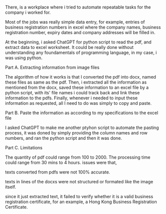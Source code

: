 There, is a workplace where i tried to automate repeatable tasks
for the company i worked for.

Most of the jobs was really simple data entry,
for example, entries of business registration numbers in excel
where the company names, business registration number, expiry dates
and company addresses will be filled in.

At the beginning, i asked ChatGPT for python script to 
read the pdf, and extract data to excel worksheet. 
It could be really done without understanding any foundamentals of 
programming language, in my case, i was using python.

Part A. Extracting information from image files

The algorithm of how it works is that I converted the pdf into docx,
named these files as same as the pdf. Then, i extracted all the information as mentioned from the docx,
saved these information to an excel file by a python script, 
with its' file names i could track back and link these information to the pdfs.
Finally, whenever i needed to input these information as requested,
all I need to do was simply to copy and paste.

Part B. Paste the information as according to my specifications to the excel file

I asked ChatGPT to make me another ptyhon script to automate the pasting process,
it was doned by simply providing the column names and row numbers,
and ran the python script and then it was done.

Part C. Limitations

The quantity of pdf could range from 100 to 2000.
The processing time could range from 30 mins to 4 hours.
issues were that, 

texts converted from pdfs were not 100% accurate.

texts in lines of the docxs were not structured or formated like the image itself.

since it just extracted text, it failed to verify whether it is a valid business registration certificate,
for an example, a Hong Kong Business Registration Certificate.








